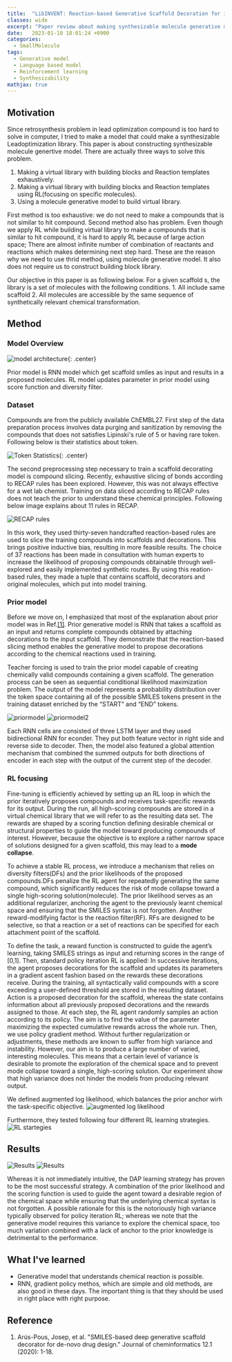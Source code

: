 ```yaml
---
title:  "LibINVENT: Reaction-based Generative Scaffold Decoration for in Silico Library Desgin(2021)"
classes: wide
excerpt: "Paper review about making synthesizable molecule generative model"
date:   2023-01-10 18:01:24 +0900
categories: 
  - SmallMolecule
tags:
  - Generative model
  - Language based model
  - Reinforcement learning
  - Synthesizability
mathjax: true
---
```


## Motivation
Since retrosynthesis problem in lead optimization compound is too hard to solve in computer, I tried to make a model that could make a synthesizable Leadoptimization library. This paper is about constructing synthesizable molecule genertive model. There are actually three ways to solve this problem.

1. Making a virtual library with building blocks and Reaction templates exhaustively.
2. Making a virtual library with building blocks and Reaction templates using RL(focusing on specific molecules).
3. Using a molecule generative model to build virtual library.

First method is too exhaustive: we do not need to make a compounds that is not similar to hit compound. Second method also has problem. Even though we apply RL while building virtual library to make a compounds that is similar to hit compound, it is hard to apply RL because of large action space; There are almost infinite number of combination of reactants and reactions which makes determining next step hard. These are the reason why we need to use thrid method, using molecule generative model. It also does not require us to construct building block library. 

Our objective in this paper is as following below. For a given scaffold s, the library is a set of molecules with the following conditions. 1. All include same scaffold 2. All molecules are accessible by the same sequence of synthetically relevant chemical transformation. 

## Method

### Model Overview

![model architecture](https://jasonkim8652.github.io/assets/images/Libinvent_1.jpg){: .center}

Prior model is RNN model which get scaffold smiles as input and results in a proposed molecules. RL model updates parameter in prior model using score function and diversity filter. 

### Dataset

Compounds are from the publicly available ChEMBL27. First step of the data preparation process involves data purging and sanitization by removing the compounds that does not satisfies Lipinski's rule of 5 or having rare token. Following below is their statistics about token. 

![Token Statistics](https://jasonkim8652.github.io/assets/images/Libinvent_2.png){: .center}

The second preprocessing step necessary to train a scaffold decorating model is compound slicing. Recently, exhaustive slicing of bonds according to RECAP rules has been explored. However, this was not always effective for a wet lab chemist. Training on data sliced according to RECAP rules does not teach the prior to understand these chemical principles. Following below image explains about 11 rules in RECAP.

![RECAP rules](https://jasonkim8652.github.io/assets/images/Libinvent_3.png)

In this work, they used thirty-seven handcrafted reaction-based rules are used to slice the training compounds into scaffolds and decorations. This brings positive inductive bias,  resulting in more feasible results. The choice of 37 reactions has been made in consultation with human experts to increase the likelihood of proposing compounds obtainable through well-explored and easily implemented synthetic routes. By using this reation-based rules, they made a tuple that contains scaffold, decorators and original molecules, which put into model training. 

### Prior model
Before we move on, I emphasized that most of the explanation about prior model was in Ref.[[1]](https://jcheminf.biomedcentral.com/articles/10.1186/s13321-020-00441-8). Prior generative model is RNN that takes a scaffold as an input and returns complete compounds obtained by attaching decorations to the input scaffold. They demonstrate that the reaction-based slicing method enables the generative model to propose decorations according to the chemical reactions used in training. 

Teacher forcing is used to train the prior model capable of creating chemically valid compounds containing a given scaffold. The generation process can be seen as sequential conditional likelihood maximization problem. The output of the model represents a probability distribution over the token space containing all of the possible SMILES tokens present in the training dataset enriched by the “START” and “END” tokens.

![priormodel](https://jasonkim8652.github.io/assets/images/Libinvent_4.jpg)
![priormodel2](https://jasonkim8652.github.io/assets/images/Libinvent_5.jpg)

Each RNN cells are consisted of three LSTM layer and they used bidirectional RNN for econder. They put both feature vector in right side and reverse side to decoder. Then, the model also featured a global attention mechanism that combined the summed outputs for both directions of encoder in each step with the output of the current step of the decoder. 

### RL focusing
Fine-tuning is efficiently achieved by setting up an RL loop in which the prior iteratively proposes compounds and receives task-specific rewards for its output. During the run, all high-scoring compounds are stored in a virtual chemical library that we will refer to as the resulting data set. The rewards are shaped by a scoring function defining desirable chemical or structural properties to guide the model toward producing compounds of interest. However, because the objective is to explore a rather narrow space of solutions designed for a given scaffold, this may lead to a **mode collapse**. 

To achieve a stable RL process, we introduce a mechanism that relies on diversity filters(DFs) and the prior likelihoods of the proposed compounds.DFs penalize the RL agent for repeatedly generating the same compound, which significantly reduces the risk of mode collapse toward a single high-scoring solution(molecule). The prior likelihood serves as an additional regularizer, anchoring the agent to the previously learnt chemical space and ensuring that the SMILES syntax is not forgotten. Another reward-modifying factor is the reaction filter(RF). RFs are designed to be selective, so that a reaction or a set of reactions can be specified for each attachment point of the scaffold.

To define the task, a reward function is constructed to guide the agent’s learning, taking SMILES strings as input and returning scores in the range of [0,1]. Then, standard policy iteration RL is applied: In successive iterations, the agent proposes decorations for the scaffold and updates its parameters in a gradient ascent fashion based on the rewards these decorations receive. During the training, all syntactically valid compounds with a score exceeding a user-defined threshold are stored in the resulting dataset. Action is a proposed decoration for the scaffold, whereas the state contains information about all previously proposed decorations and the rewards assigned to those. At each step, the RL agent randomly samples an action according to its policy. The aim is to find the value of the parameter maximizing the expected cumulative rewards across the whole run. Then, we use policy gradient method. Without further regularization or adjustments, these methods are known to suffer from high variance and instability. However, our aim is to produce a large number of varied, interesting molecules. This means that a certain level of variance is desirable to promote the exploration of the chemical space and to prevent mode collapse toward a single, high-scoring solution. Our experiment show that high variance does not hinder the models from producing relevant output. 

We defined augmented log likelihood, which balances the prior anchor wirh the task-specific objective. 
![augmented log likelihood](https://jasonkim8652.github.io/assets/images/Libinvent_6.png)

Furthermore, they tested following four different RL learning strategies.
![RL startegies](https://jasonkim8652.github.io/assets/images/Libinvent_7.png)

## Results
![Results](https://jasonkim8652.github.io/assets/images/Libinvent_8.jpg)
![Results](https://jasonkim8652.github.io/assets/images/Libinvent_9.jpg)

Whereas it is not immediately intuitive, the DAP learning strategy has proven to be the most successful strategy. A combination of the prior likelihood and the scoring function is used to guide the agent toward a desirable region of the chemical space while ensuring that the underlying chemical syntax is not forgotten. A possible rationale for this is the notoriously high variance typically observed for policy iteration RL; whereas we note that the generative model requires this variance to explore the chemical space, too much variation combined with a lack of anchor to the prior knowledge is detrimental to the performance. 

## What I've learned
* Generative model that understands chemical reaction is possible.
* RNN, gradient policy methos, which are simple and old methods, are also good in these days. The important thing is that they should be used in right place with right purpose. 





## Reference
1. Arús-Pous, Josep, et al. "SMILES-based deep generative scaffold decorator for de-novo drug design." Journal of cheminformatics 12.1 (2020): 1-18.